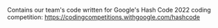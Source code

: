 Contains our team's code written for Google's Hash Code 2022 coding competition:
https://codingcompetitions.withgoogle.com/hashcode